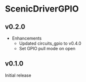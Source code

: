 # ScenicDriverGPIO

## v0.2.0

* Enhancements
  * Updated circuits_gpio to v0.4.0
  * Set GPIO pull mode on open

## v0.1.0

Initial release
